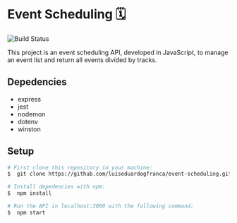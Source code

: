# Event Scheduling 🗓

![Build Status](https://travis-ci.org/luiseduardogfranca/event-scheduling.svg?branch=feature/express-master)

This project is an event scheduling API, developed in JavaScript, to manage an event list and return all events divided by tracks.

## Depedencies

- express
- jest
- nodemon
- dotenv
- winston

## Setup

```sh
# First clone this repository in your machine:
$  git clone https://github.com/luiseduardogfranca/event-scheduling.git

# Install depedencies with npm:
$  npm install

# Run the API in localhost:3000 with the following command:
$  npm start
```
